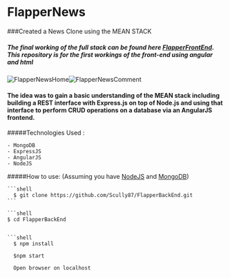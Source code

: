 FlapperNews
=====================
###Created a News Clone using the MEAN STACK

##### The final working of the full stack can be found here [FlapperFrontEnd](http://github.com/scully87/FlapperBackEnd). This repository is for the first workings of the front-end using angular and html

![FlapperNewsHome](https://s3.amazonaws.com/uploads.hipchat.com/119067/1211609/WrdmuXMw4jWKmmU/FlapperNewsHomeSmall.png)![FlapperNewsComment](https://s3.amazonaws.com/uploads.hipchat.com/119067/1211609/zLPnMkOyTcr7jsF/FlapperNewsCommentSmall.png)

#### The idea was to gain a basic understanding of the MEAN stack including building a REST interface with Express.js on top of Node.js and using that interface to perform CRUD operations on a database via an AngularJS frontend.

#####Technologies Used :

	- MongoDB
	- ExpressJS
	- AngularJS
	- NodeJS

#####How to use:
	(Assuming you have [NodeJS](http://nodejs.org) and [MongoDB](http://mongodb.org))

	```shell
	  $ git clone https://github.com/Scully87/FlapperBackEnd.git
	```

	```shell
    $ cd FlapperBackEnd
  ```

  ```shell
  	$ npm install
  ```

  ```shell
  	$npm start
  ```

  ```
  	Open browser on localhost
  ```